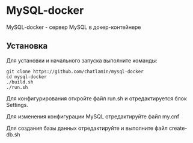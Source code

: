 # MySQL-docker

MySQL-docker - сервер MySQL в докер-контейнере

## Установка

Для установки и начального запуска выполните команды:

    git clone https://github.com/chatlamin/mysql-docker
    cd mysql-docker
    ./build.sh
    ./run.sh

Для конфигурирования откройте файл run.sh и отредактируется блок Settings.

Для изменения конфигурации MySQL отредактируйте файл my.cnf

Для создания базы данных отредактируйте и выполните файл create-db.sh